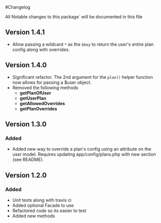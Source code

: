 #Changelog

All Notable changes to this package` will be documented in this file

## Version 1.4.1

- Allow passing a wildcard `*` as the `$key`  to return the user's entire plan config along with overrides.

## Version 1.4.0

- Significant refactor. The 2nd argument for the `plan()` helper function now allows for passing a $user object.
- Removed the following methods
    - **getPlanOfUser**
    - **getUserPlan**
    - **getAllowedOverrides**
    - **getPlanOverrides**

## Version 1.3.0

### Added

- Added new way to override a plan's config using an attribute on the user model. Requires updating app/config/plans.php with new section (see README).

## Version 1.2.0

### Added

- Unit tests along with travis ci 
- Added optional Facade to use
- Refactored code so its easier to test
- Added new methods